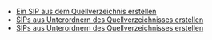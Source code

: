 * [Ein SIP aus dem Quellverzeichnis erstellen](feature_create_sip_single.md)   
* [SIPs aus Unterordnern des Quellverzeichnisses erstellen](feature_create_sips_multiple.md)   
* [SIPs aus Unterordnern des Quellverzeichnisses erstellen](feature_create_sips_nested.md)
